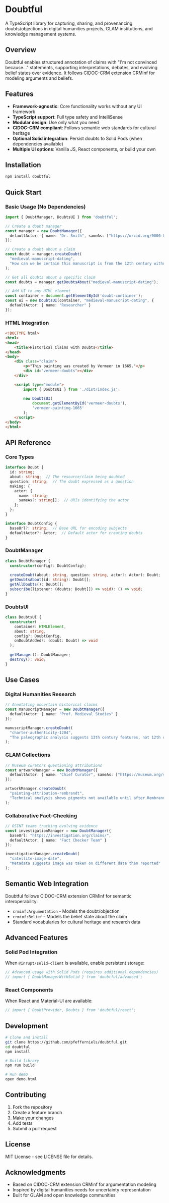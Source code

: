# Doubtful

A TypeScript library for capturing, sharing, and provenancing doubts/objections in digital humanities projects, GLAM institutions, and knowledge management systems.

## Overview

Doubtful enables structured annotation of claims with "I'm not convinced because..." statements, supporting interpretations, debates, and evolving belief states over evidence. It follows CIDOC-CRM extension CRMinf for modeling arguments and beliefs.

## Features

- **Framework-agnostic**: Core functionality works without any UI framework
- **TypeScript support**: Full type safety and IntelliSense
- **Modular design**: Use only what you need
- **CIDOC-CRM compliant**: Follows semantic web standards for cultural heritage
- **Optional Solid integration**: Persist doubts to Solid Pods (when dependencies available)
- **Multiple UI options**: Vanilla JS, React components, or build your own

## Installation

```bash
npm install doubtful
```

## Quick Start

### Basic Usage (No Dependencies)

```typescript
import { DoubtManager, DoubtsUI } from 'doubtful';

// Create a doubt manager
const manager = new DoubtManager({
  defaultActor: { name: "Dr. Smith", sameAs: ["https://orcid.org/0000-0000-0000-0000"] }
});

// Create a doubt about a claim
const doubt = manager.createDoubt(
  "medieval-manuscript-dating", 
  "How can we be certain this manuscript is from the 12th century without carbon dating?"
);

// Get all doubts about a specific claim
const doubts = manager.getDoubtsAbout("medieval-manuscript-dating");

// Add UI to any HTML element
const container = document.getElementById('doubt-container');
const ui = new DoubtsUI(container, "medieval-manuscript-dating", {
  defaultActor: { name: "Researcher" }
});
```

### HTML Integration

```html
<!DOCTYPE html>
<html>
<head>
    <title>Historical Claims with Doubts</title>
</head>
<body>
    <div class="claim">
        <p>"This painting was created by Vermeer in 1665."</p>
        <div id="vermeer-doubts"></div>
    </div>

    <script type="module">
        import { DoubtsUI } from './dist/index.js';
        
        new DoubtsUI(
            document.getElementById('vermeer-doubts'),
            'vermeer-painting-1665'
        );
    </script>
</body>
</html>
```

## API Reference

### Core Types

```typescript
interface Doubt {
  id: string;
  about: string;  // The resource/claim being doubted
  question: string;  // The doubt expressed as a question
  making: {
    actor: {
      name: string;
      sameAs?: string[];  // URIs identifying the actor
    };
  };
}

interface DoubtConfig {
  baseUrl?: string;  // Base URL for encoding subjects
  defaultActor?: Actor;  // Default actor for creating doubts
}
```

### DoubtManager

```typescript
class DoubtManager {
  constructor(config?: DoubtConfig);
  
  createDoubt(about: string, question: string, actor?: Actor): Doubt;
  getDoubtsAbout(id: string): Doubt[];
  getAllDoubts(): Doubt[];
  subscribe(listener: (doubts: Doubt[]) => void): () => void;
}
```

### DoubtsUI

```typescript
class DoubtsUI {
  constructor(
    container: HTMLElement,
    about: string,
    config?: DoubtConfig,
    onDoubtAdded?: (doubt: Doubt) => void
  );
  
  getManager(): DoubtManager;
  destroy(): void;
}
```

## Use Cases

### Digital Humanities Research

```typescript
// Annotating uncertain historical claims
const manuscriptManager = new DoubtManager({
  defaultActor: { name: "Prof. Medieval Studies" }
});

manuscriptManager.createDoubt(
  "charter-authenticity-1204",
  "The paleographic analysis suggests 13th century features, not 12th century as claimed"
);
```

### GLAM Collections

```typescript
// Museum curators questioning attributions
const artworkManager = new DoubtManager({
  defaultActor: { name: "Chief Curator", sameAs: ["https://museum.org/staff/curator"] }
});

artworkManager.createDoubt(
  "painting-attribution-rembrandt",
  "Technical analysis shows pigments not available until after Rembrandt's death"
);
```

### Collaborative Fact-Checking

```typescript
// OSINT teams tracking evolving evidence
const investigationManager = new DoubtManager({
  baseUrl: "https://investigation.org/claims/",
  defaultActor: { name: "Fact Checker Team" }
});

investigationManager.createDoubt(
  "satellite-image-date",
  "Metadata suggests image was taken on different date than reported"
);
```

## Semantic Web Integration

Doubtful follows CIDOC-CRM extension CRMinf for semantic interoperability:

- `crminf:Argumentation` - Models the doubt/objection
- `crminf:Belief` - Models the belief state about the claim
- Standard vocabularies for cultural heritage and research data

## Advanced Features

### Solid Pod Integration

When `@inrupt/solid-client` is available, enable persistent storage:

```typescript
// Advanced usage with Solid Pods (requires additional dependencies)
// import { DoubtManagerWithSolid } from 'doubtful/advanced';
```

### React Components

When React and Material-UI are available:

```typescript
// import { DoubtProvider, Doubts } from 'doubtful/react';
```

## Development

```bash
# Clone and install
git clone https://github.com/pfefferniels/doubtful.git
cd doubtful
npm install

# Build library
npm run build

# Run demo
open demo.html
```

## Contributing

1. Fork the repository
2. Create a feature branch
3. Make your changes
4. Add tests
5. Submit a pull request

## License

MIT License - see LICENSE file for details.

## Acknowledgments

- Based on CIDOC-CRM extension CRMinf for argumentation modeling
- Inspired by digital humanities needs for uncertainty representation
- Built for GLAM and open knowledge communities
